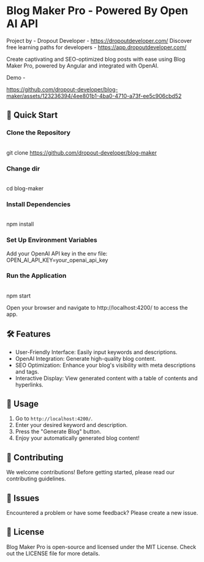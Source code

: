 # Blog Maker Pro - Powered By Open AI API

Project by - Dropout Developer - https://dropoutdeveloper.com/
Discover free learning paths for developers - https://app.dropoutdeveloper.com/

Create captivating and SEO-optimized blog posts with ease using Blog Maker Pro, powered by Angular and integrated with OpenAI.

Demo -

https://github.com/dropout-developer/blog-maker/assets/123236394/4ee801b1-4ba0-4710-a73f-ee5c906cbd52

## 🚀 Quick Start

### Clone the Repository
\
git clone https://github.com/dropout-developer/blog-maker

### Change dir
\
cd blog-maker


### Install Dependencies
\
npm install


### Set Up Environment Variables
Add your OpenAI API key in the env file:
\
OPEN_AI_API_KEY=your_openai_api_key


### Run the Application
\
npm start

Open your browser and navigate to http://localhost:4200/ to access the app.

## 🛠 Features
- User-Friendly Interface: Easily input keywords and descriptions.
- OpenAI Integration: Generate high-quality blog content.
- SEO Optimization: Enhance your blog's visibility with meta descriptions and tags.
- Interactive Display: View generated content with a table of contents and hyperlinks.

## 📖 Usage
1. Go to `http://localhost:4200/`.
2. Enter your desired keyword and description.
3. Press the "Generate Blog" button.
4. Enjoy your automatically generated blog content!

## 🤝 Contributing
We welcome contributions! Before getting started, please read our contributing guidelines.

## 🐞 Issues
Encountered a problem or have some feedback? Please create a new issue.

## 📜 License
Blog Maker Pro is open-source and licensed under the MIT License. Check out the LICENSE file for more details.

